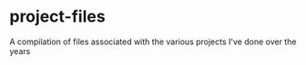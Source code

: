 # project-files
A compilation of files associated with the various projects I've done over the years
